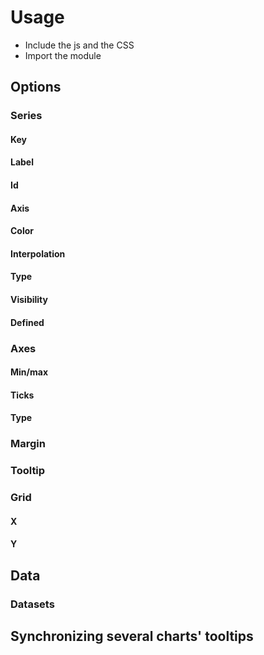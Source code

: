# Usage
 - Include the js and the CSS
 - Import the module
 
 
## Options

### Series
#### Key
#### Label
#### Id
#### Axis
#### Color
#### Interpolation
#### Type
#### Visibility
#### Defined


### Axes
#### Min/max
#### Ticks
#### Type

### Margin

### Tooltip

### Grid
#### X
#### Y


## Data
### Datasets

## Synchronizing several charts' tooltips
